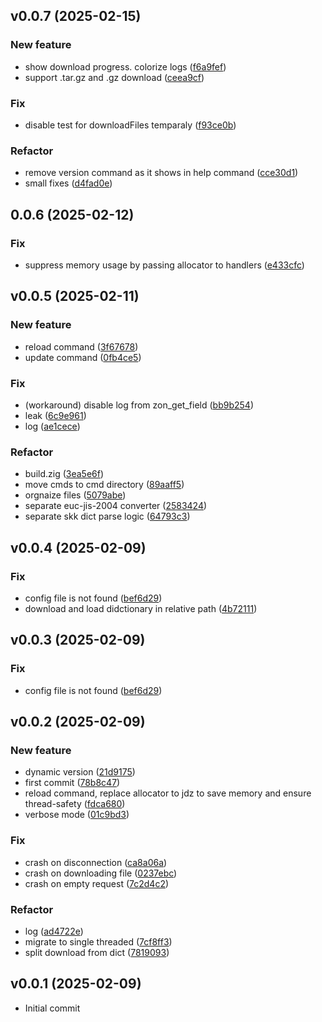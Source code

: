 ## v0.0.7 (2025-02-15)

### New feature

- show download progress. colorize logs ([f6a9fef](https://github.com/waynezhang/toyskkserv/commit/f6a9fef9e0c355a0137afd150ada1780f0a01f5f))
- support .tar.gz and .gz download ([ceea9cf](https://github.com/waynezhang/toyskkserv/commit/ceea9cf4e98585964bb1ce9076b44fc743b644be))

### Fix

- disable test for downloadFiles temparaly ([f93ce0b](https://github.com/waynezhang/toyskkserv/commit/f93ce0b08bc7ae977927640e9dcebfd91ebce473))

### Refactor

- remove version command as it shows in help command ([cce30d1](https://github.com/waynezhang/toyskkserv/commit/cce30d18b77218383bc838132b42c56bfd8a8420))
- small fixes ([d4fad0e](https://github.com/waynezhang/toyskkserv/commit/d4fad0e31e936742b4d299931bc2d48e44be1891))


## 0.0.6 (2025-02-12)

### Fix

- suppress memory usage by passing allocator to handlers ([e433cfc](https://github.com/waynezhang/toyskkserv/commit/e433cfc108d75704d76fccf70e1834fba878cb2f))


## v0.0.5 (2025-02-11)

### New feature

- reload command ([3f67678](https://github.com/waynezhang/toyskkserv/commit/3f67678048d5fefe5e8f5af4dacff62ee0784650))
- update command ([0fb4ce5](https://github.com/waynezhang/toyskkserv/commit/0fb4ce5301623fdaa8f2118ee5f2acee306ffae8))

### Fix

- (workaround) disable log from zon_get_field ([bb9b254](https://github.com/waynezhang/toyskkserv/commit/bb9b254f3e83db3a6bc1758f9bed749dba6eae64))
- leak ([6c9e961](https://github.com/waynezhang/toyskkserv/commit/6c9e96129fd2375e44cacc1034a7383d17d28353))
- log ([ae1cece](https://github.com/waynezhang/toyskkserv/commit/ae1ceced3feab282d2ada678196af3d1483b5ad3))

### Refactor

- build.zig ([3ea5e6f](https://github.com/waynezhang/toyskkserv/commit/3ea5e6f264deb5aaf91a490f173b97755762ea6d))
- move cmds to cmd directory ([89aaff5](https://github.com/waynezhang/toyskkserv/commit/89aaff5742d8c8f184e2e85f4465fc0413eedaf4))
- orgnaize files ([5079abe](https://github.com/waynezhang/toyskkserv/commit/5079abef2241cbc8cc33e176e32b9b43a9b9b877))
- separate euc-jis-2004 converter ([2583424](https://github.com/waynezhang/toyskkserv/commit/2583424c3a245ad6bb085774c81655f0c39df96a))
- separate skk dict parse logic ([64793c3](https://github.com/waynezhang/toyskkserv/commit/64793c37823d9a6630c55e9a3939f4e7a64a0470))


## v0.0.4 (2025-02-09)

### Fix

- config file is not found ([bef6d29](https://github.com/waynezhang/toyskkserv/commit/bef6d29a097c5c5f1794a7f89e7a3b397e77ff08))
- download and load didctionary in relative path ([4b72111](https://github.com/waynezhang/toyskkserv/commit/4b72111a68730697c00e3b48cd8b6a1f0ea387ec))


## v0.0.3 (2025-02-09)

### Fix

- config file is not found ([bef6d29](https://github.com/waynezhang/toyskkserv/commit/bef6d29a097c5c5f1794a7f89e7a3b397e77ff08))


## v0.0.2 (2025-02-09)

### New feature

- dynamic version ([21d9175](https://github.com/waynezhang/toyskkserv/commit/21d91757bd2802564b21b1a2b479f9d568164b3b))
- first commit ([78b8c47](https://github.com/waynezhang/toyskkserv/commit/78b8c47f8734f5147340d4a43005f27018513204))
- reload command, replace allocator to jdz to save memory and ensure thread-safety ([fdca680](https://github.com/waynezhang/toyskkserv/commit/fdca680ca75f3bedcfe3cfd78103da00430f62a7))
- verbose mode ([01c9bd3](https://github.com/waynezhang/toyskkserv/commit/01c9bd330d9a650c6943f7838b1fb502d82e4ce7))

### Fix

- crash on disconnection ([ca8a06a](https://github.com/waynezhang/toyskkserv/commit/ca8a06a6ecbf6b38bd9ac9f49debc7ae9038eb0c))
- crash on downloading file ([0237ebc](https://github.com/waynezhang/toyskkserv/commit/0237ebc06abb57d2d2b0af3a8056704e361ac971))
- crash on empty request ([7c2d4c2](https://github.com/waynezhang/toyskkserv/commit/7c2d4c2fc985d1c17d437d70cffcd1836e8ea1d2))

### Refactor

- log ([ad4722e](https://github.com/waynezhang/toyskkserv/commit/ad4722e8c4fe1b12b72648d2031e305ec94ac1ed))
- migrate to single threaded ([7cf8ff3](https://github.com/waynezhang/toyskkserv/commit/7cf8ff364c649d2305541f215b5c7f9318c48efe))
- split download from dict ([7819093](https://github.com/waynezhang/toyskkserv/commit/78190936558c008ab4e9964fb1b3b154875c025f))


## v0.0.1 (2025-02-09)

- Initial commit

